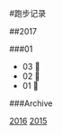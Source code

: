 #跑步记录

##2017

###01

* 03 🙇
* 02 💪
* 01 🙇









###Archive

[2016](/archive/2016.md)
[2015](/archive/2015.md)

